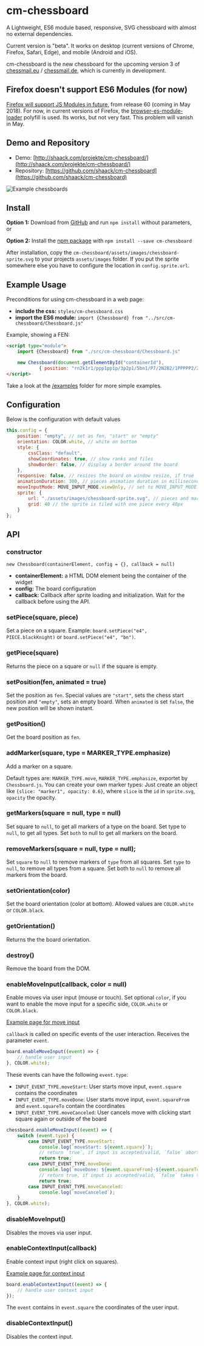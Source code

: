 # cm-chessboard

A Lightweight, ES6 module based, responsive, SVG chessboard with almost no external dependencies.

Current version is "beta". It works on desktop (current versions of Chrome, Firefox, Safari, Edge), 
and mobile (Android and iOS).

cm-chessboard is the new chessboard for the upcoming version 3 of
[chessmail.eu](https://www.chessmail.eu) / [chessmail.de](https://www.chessmail.de), which is currently in development.

## Firefox doesn't support ES6 Modules (for now)

[Firefox will support JS Modules in future](https://bugzilla.mozilla.org/show_bug.cgi?id=1438139),
from release 60 (coming in May 2018). For now, in current versions of Firefox,
the [browser-es-module-loader](https://github.com/ModuleLoader/browser-es-module-loader) polyfill is used.
Its works, but not very fast. This problem will vanish in May.

## Demo and Repository

- Demo: [http://shaack.com/projekte/cm-chessboard/](http://shaack.com/projekte/cm-chessboard/)
- Repository: [https://github.com/shaack/cm-chessboard](https://github.com/shaack/cm-chessboard)

![Example chessboards](http://shaack.com/projekte/assets/img/example_chessboards.png)

## Install

**Option 1:** Download from [GitHub](https://github.com/shaack/cm-chessboard) and run `npm install` without parameters, or

**Option 2:** Install the [npm package](https://www.npmjs.com/package/cm-chessboard) with `npm install --save cm-chessboard`

After installation, copy the `cm-chessboard/assets/images/chessboard-sprite.svg` to your projects `assets/images` folder.
If you put the sprite somewhere else you have to configure the location in `config.sprite.url`.

## Example Usage

Preconditions for using cm-chessboard in a web page:

- **include the css:** `styles/cm-chessboard.css`
- **import the ES6 module:** `import {Chessboard} from "../src/cm-chessboard/Chessboard.js"`

Example, showing a FEN:

```html
<script type="module">
    import {Chessboard} from "./src/cm-chessboard/Chessboard.js"

    new Chessboard(document.getElementById("containerId"),
            { position: "rn2k1r1/ppp1pp1p/3p2p1/5bn1/P7/2N2B2/1PPPPP2/2BNK1RR" });
</script>
```

Take a look at the [/examples](https://github.com/shaack/cm-chessboard/tree/master/examples) folder for more simple examples.

## Configuration

Below is the configuration with default values

```javascript
this.config = {
    position: "empty", // set as fen, "start" or "empty"
    orientation: COLOR.white, // white on bottom
    style: {
        cssClass: "default",
        showCoordinates: true, // show ranks and files
        showBorder: false, // display a border around the board
    },
    responsive: false, // resizes the board on window resize, if true
    animationDuration: 300, // pieces animation duration in milliseconds
    moveInputMode: MOVE_INPUT_MODE.viewOnly, // set to MOVE_INPUT_MODE.dragPiece or MOVE_INPUT_MODE.dragMarker for interactive movement
    sprite: {
        url: "./assets/images/chessboard-sprite.svg", // pieces and markers are stored es svg in the sprite
        grid: 40 // the sprite is tiled with one piece every 40px
    }
};
```  

## API

### constructor

`new Chessboard(containerElement, config = {}, callback = null)`

- **containerElement:** a HTML DOM element being the container of the widget
- **config:** The board configuration
- **callback:** Callback after sprite loading and initialization. Wait for the callback before using the API. 

### setPiece(square, piece)

Set a piece on a square. Example: `board.setPiece("e4", PIECE.blackKnight)` or
`board.setPiece("e4", "bn")`.

### getPiece(square)

Returns the piece on a square or `null` if the square is empty.

### setPosition(fen, animated = true)

Set the position as `fen`. Special values are `"start"`, sets the chess start position and 
`"empty"`, sets an empty board. When `animated` is set `false`, the new position will be 
shown instant.

### getPosition()

Get the board position as `fen`.

### addMarker(square, type = MARKER_TYPE.emphasize)

Add a marker on a square.

Default types are: `MARKER_TYPE.move`, `MARKER_TYPE.emphasize`,
exportet by `Chessboard.js`. You can create your own marker types: Just create an object like 
`{slice: "marker1", opacity: 0.6}`, where `slice` is the `id` in `sprite.svg`, `opacity` the opacity.

### getMarkers(square = null, type = null)

Set square to `null`, to get all markers of a type on the board. Set type to `null`, to get all types.
Set `both` to null to get all markers on the board.

### removeMarkers(square = null, type = null);

Set `square` to `null` to remove markers of `type` from all squares.
Set `type` to `null`, to remove all types from a square. 
Set both to `null` to remove all markers from the board.

### setOrientation(color)

Set the board orientation (color at bottom). Allowed values are `COLOR.white` or `COLOR.black`.

### getOrientation()

Returns the the board orientation. 

### destroy()

Remove the board from the DOM.

### enableMoveInput(callback, color = null)

Enable moves via user input (mouse or touch).
Set optional `color`, if you want to enable the move input for a specific side, `COLOR.white` or `COLOR.black`.

[Example page for move input](http://shaack.com/projekte/cm-chessboard/examples/enable-input.html)

`callback` is called on specific events of the user interaction. Receives the parameter `event`.

```javascript
board.enableMoveInput((event) => {
    // handle user input
}, COLOR.white);
```

These events can have the following `event.type`:

- `INPUT_EVENT_TYPE.moveStart`: User starts move input, `event.square` contains the coordinates
- `INPUT_EVENT_TYPE.moveDone`: User starts move input, `event.squareFrom` and `event.squareTo` contain the coordinates
- `INPUT_EVENT_TYPE.moveCanceled`: User cancels move with clicking start square again or outside of the board

```javascript
chessboard.enableMoveInput((event) => {
    switch (event.type) {
        case INPUT_EVENT_TYPE.moveStart:
            console.log(`moveStart: ${event.square}`);
            // return `true`, if input is accepted/valid, `false` aborts the interaction, nothing will happen
            return true;
        case INPUT_EVENT_TYPE.moveDone:
            console.log(`moveDone: ${event.squareFrom}-${event.squareTo}`);
            // return true, if input is accepted/valid, `false` takes the move back
            return true;
        case INPUT_EVENT_TYPE.moveCanceled:
            console.log(`moveCanceled`);
    }
}, COLOR.white);
```

### disableMoveInput()

Disables the moves via user input.

### enableContextInput(callback)

Enable context input (right click on squares).

[Example page for context input](http://shaack.com/projekte/cm-chessboard/examples/context-input.html)

```javascript
board.enableContextInput((event) => {
    // handle user context input
});
```

The `event` contains in `event.square` the coordinates of the user input.

### disableContextInput()

Disables the context input.
